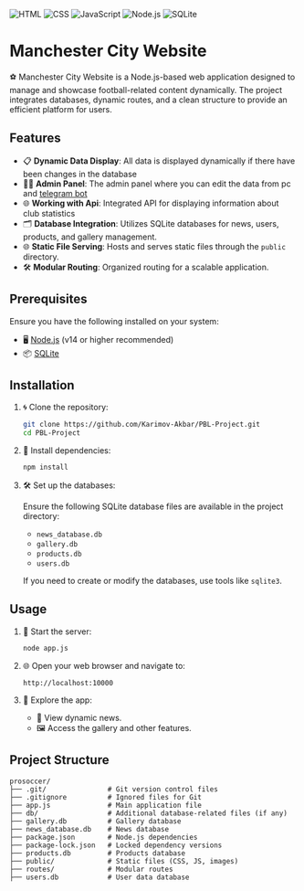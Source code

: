 ![HTML](https://img.shields.io/badge/HTML-E34F26?style=for-the-badge&logo=html5&logoColor=white)
![CSS](https://img.shields.io/badge/CSS-1572B6?style=for-the-badge&logo=css3&logoColor=white)
![JavaScript](https://img.shields.io/badge/JavaScript-F7DF1E?style=for-the-badge&logo=javascript&logoColor=black)
![Node.js](https://img.shields.io/badge/Node.js-339933?style=for-the-badge&logo=nodedotjs&logoColor=white)
![SQLite](https://img.shields.io/badge/SQLite-003B57?style=for-the-badge&logo=sqlite&logoColor=white)

# Manchester City Website

⚽ Manchester City Website is a Node.js-based web application designed to manage and showcase football-related content dynamically. The project integrates databases, dynamic routes, and a clean structure to provide an efficient platform for users.

## Features

- 📋 **Dynamic Data Display**: All data is displayed dynamically if there have been changes in the database
- 👨‍💻 **Admin Panel**: The admin panel where you can edit the data from pc and [telegram bot](https://t.me/manchester_admin_bot)
- 🌐 **Working with Api**: Integrated API for displaying information about club statistics
- 🗂️ **Database Integration**: Utilizes SQLite databases for news, users, products, and gallery management.
- 🌐 **Static File Serving**: Hosts and serves static files through the `public` directory.
- 🛠️ **Modular Routing**: Organized routing for a scalable application.

## Prerequisites

Ensure you have the following installed on your system:

- 🖥️ [Node.js](https://nodejs.org/) (v14 or higher recommended)
- 📦 [SQLite](https://sqlite.org/)

## Installation

1. 🌀 Clone the repository:

   ```bash
   git clone https://github.com/Karimov-Akbar/PBL-Project.git
   cd PBL-Project
   ```

2. 📂 Install dependencies:

   ```bash
   npm install
   ```

3. 🛠️ Set up the databases:

   Ensure the following SQLite database files are available in the project directory:

   - `news_database.db`
   - `gallery.db`
   - `products.db`
   - `users.db`

   If you need to create or modify the databases, use tools like `sqlite3`.

## Usage

1. 🚀 Start the server:

   ```bash
   node app.js
   ```

2. 🌐 Open your web browser and navigate to:

   ```
   http://localhost:10000
   ```

3. 🔎 Explore the app:

   - 📰 View dynamic news.
   - 🖼️ Access the gallery and other features.

## Project Structure

```plaintext
prosoccer/
├── .git/               # Git version control files
├── .gitignore          # Ignored files for Git
├── app.js              # Main application file
├── db/                 # Additional database-related files (if any)
├── gallery.db          # Gallery database
├── news_database.db    # News database
├── package.json        # Node.js dependencies
├── package-lock.json   # Locked dependency versions
├── products.db         # Products database
├── public/             # Static files (CSS, JS, images)
├── routes/             # Modular routes
├── users.db            # User data database
```

